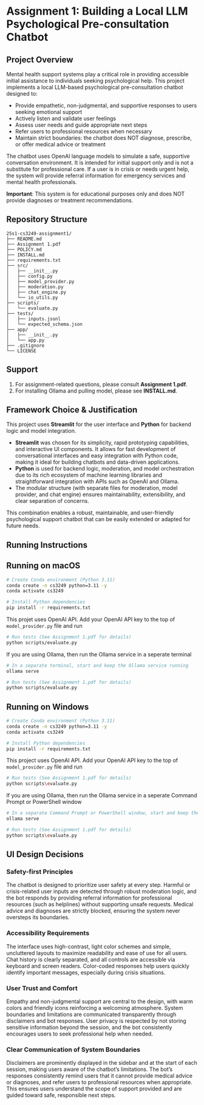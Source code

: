 # Assignment 1: Building a Local LLM Psychological Pre-consultation Chatbot

## Project Overview


Mental health support systems play a critical role in providing accessible initial assistance to individuals seeking psychological help. This project implements a local LLM-based psychological pre-consultation chatbot designed to:

- Provide empathetic, non-judgmental, and supportive responses to users seeking emotional support
- Actively listen and validate user feelings
- Assess user needs and guide appropriate next steps
- Refer users to professional resources when necessary
- Maintain strict boundaries: the chatbot does NOT diagnose, prescribe, or offer medical advice or treatment

The chatbot uses OpenAI language models to simulate a safe, supportive conversation environment. It is intended for initial support only and is not a substitute for professional care. If a user is in crisis or needs urgent help, the system will provide referral information for emergency services and mental health professionals.

**Important**: This system is for educational purposes only and does NOT provide diagnoses or treatment recommendations.

## Repository Structure

```text
25s1-cs3249-assignment1/
├── README.md
├── Assignment 1.pdf
├── POLICY.md
├── INSTALL.md
├── requirements.txt
├── src/
│   ├── __init__.py
│   ├── config.py
│   ├── model_provider.py
│   ├── moderation.py
│   ├── chat_engine.py
│   └── io_utils.py
├── scripts/
│   └── evaluate.py
├── tests/
│   ├── inputs.jsonl
│   └── expected_schema.json
├── app/
│   ├── __init__.py
│   └── app.py
├── .gitignore
└── LICENSE
```

## Support

1. For assignment-related questions, please consult **Assignment 1.pdf**.
2. For installing Ollama and pulling model, please see **INSTALL.md**.

## Framework Choice & Justification

This project uses **Streamlit** for the user interface and **Python** for backend logic and model integration.

- **Streamlit** was chosen for its simplicity, rapid prototyping capabilities, and interactive UI components. It allows for fast development of conversational interfaces and easy integration with Python code, making it ideal for building chatbots and data-driven applications.
- **Python** is used for backend logic, moderation, and model orchestration due to its rich ecosystem of machine learning libraries and straightforward integration with APIs such as OpenAI and Ollama.
- The modular structure (with separate files for moderation, model provider, and chat engine) ensures maintainability, extensibility, and clear separation of concerns.

This combination enables a robust, maintainable, and user-friendly psychological support chatbot that can be easily extended or adapted for future needs.


## Running Instructions

## Running on macOS
```bash
# Create Conda environment (Python 3.11)
conda create -n cs3249 python=3.11 -y
conda activate cs3249

# Install Python dependencies
pip install -r requirements.txt
```

This projet uses OpenAI API. Add your OpenAI API key to the top of `model_provider.py` file and run

```bash
# Run tests (See Assignment 1.pdf for details)
python scripts/evaluate.py
```

If you are using Ollama, then run the Ollama service in a seperate terminal

```bash
# In a separate terminal, start and keep the Ollama service running
ollama serve

# Run tests (See Assignment 1.pdf for details)
python scripts/evaluate.py
```

## Running on Windows

```bash
# Create Conda environment (Python 3.11)
conda create -n cs3249 python=3.11 -y
conda activate cs3249

# Install Python dependencies
pip install -r requirements.txt
```

This project uses OpenAI API. Add your OpenAI API key to the top of `model_provider.py` file and run

```bash
# Run tests (See Assignment 1.pdf for details)
python scripts\evaluate.py
```

If you are using Ollama, then run the Ollama service in a seperate Command Prompt or PowerShell window

```bash
# In a separate Command Prompt or PowerShell window, start and keep the Ollama service running
ollama serve

# Run tests (See Assignment 1.pdf for details)
python scripts\evaluate.py
```

## UI Design Decisions

### Safety-first Principles
The chatbot is designed to prioritize user safety at every step. Harmful or crisis-related user inputs are detected through robust moderation logic, and the bot responds by providing referral information for professional resources (such as helplines) without supporting unsafe requests. Medical advice and diagnoses are strictly blocked, ensuring the system never oversteps its boundaries.

### Accessibility Requirements
The interface uses high-contrast, light color schemes and simple, uncluttered layouts to maximize readability and ease of use for all users. Chat history is clearly separated, and all controls are accessible via keyboard and screen readers. Color-coded responses help users quickly identify important messages, especially during crisis situations.

### User Trust and Comfort
Empathy and non-judgmental support are central to the design, with warm colors and friendly icons reinforcing a welcoming atmosphere. System boundaries and limitations are communicated transparently through disclaimers and bot responses. User privacy is respected by not storing sensitive information beyond the session, and the bot consistently encourages users to seek professional help when needed.

### Clear Communication of System Boundaries
Disclaimers are prominently displayed in the sidebar and at the start of each session, making users aware of the chatbot’s limitations. The bot’s responses consistently remind users that it cannot provide medical advice or diagnoses, and refer users to professional resources when appropriate. This ensures users understand the scope of support provided and are guided toward safe, responsible next steps.